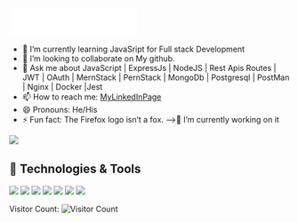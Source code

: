<img src="header_sn.svg"></img>


- 🌱 I’m currently learning JavaSript for Full stack Development
- 👯 I’m looking to collaborate on My github.
- 💬 Ask me about  JavaScript | ExpressJs | NodeJS | Rest Apis Routes | JWT | OAuth | MernStack | PernStack | MongoDb | Postgresql | PostMan | Nginx | Docker |Jest
- 📫 How to reach me: [MyLinkedInPage](https://www.linkedin.com/in/harsh-raj-mishra-48aa98148/)
- 😄 Pronouns: He/His
- ⚡ Fun fact: The Firefox logo isn’t a fox.
-->🔭 I’m currently working on it

<img src="https://github-readme-stats.vercel.app/api?username=HarshRajMIshra1995&&show_icons=true&title_color=ffffff&icon_color=bb2acf&text_color=daf7dc&bg_color=151515"/>




## 🔧 Technologies & Tools
![](https://img.shields.io/badge/OS-Linux-informational?style=flat&logo=linux&logoColor=white&color=2bbc8a)
![](https://img.shields.io/badge/Code-JavaScript-informational?style=flat&logo=javascript&logoColor=white&color=2bbc8a)
![](https://img.shields.io/badge/Tools-PostgreSQL-informational?style=flat&logo=postgresql&logoColor=white&color=2bbc8a)
![](https://img.shields.io/badge/Tools-MongoDB-informational?style=flat&logo=mongodb&logoColor=white&color=2bbc8a)
![](https://img.shields.io/badge/Tools-Docker-informational?style=flat&logo=docker&logoColor=white&color=2bbc8a)
![](https://img.shields.io/badge/Code-express%20Js-informational?style=flat&logo=express&logoColor=white&color=2bbc8a)
![](https://img.shields.io/badge/Code-Node-informational?style=flat&logo=node&logoColor=white&color=2bbc8a)

Visitor Count: ![Visitor Count](https://profile-counter.glitch.me/harshrajmishra.1995/count.svg)
